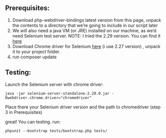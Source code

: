 ## Prerequisites:  
1) Download php-webdriver-bindings latest version from this page, unpack the contents to a directory that we’re going to include in our script later  
2) We will also need a java VM (or JRE) installed on our machine, as we’d need Selenium test server. NOTE: I tried the 2.29 version. You can find it [here](https://lamp-dev.com/wp-content/uploads/selenium-server-standalone-2.29.0.zip)  
3) Download Chrome driver for Selenium [here](https://chromedriver.storage.googleapis.com/index.html) (i use 2.27 version) , unpack it to your project folder.  
4) run composer update  

## Testing:
Launch the Selenium server with chrome driver:  

    java -jar selenium-server-standalone-2.29.0.jar -Dwebdriver.chrome.driver="chromedriver"

Place there your Selenium driver version and the path to chromedriver (step 3 in Prerequisites)  

great! You can testing. run:

    phpunit --bootstrap tests/bootstrap.php tests/

